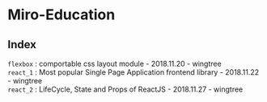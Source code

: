 # Miro-Education

## Index
`flexbox` : comportable css layout module - 2018.11.20 - wingtree <br/>
`react_1` : Most popular Single Page Application frontend library - 2018.11.22 - wingtree <br/>
`react_2` : LifeCycle, State and Props of ReactJS - 2018.11.27 - wingtree <br/>

